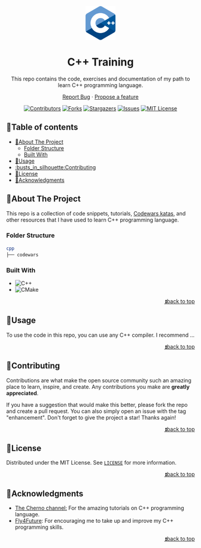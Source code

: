 <!--
MARKDOWN IMAGES & BADGES
* https://www.markdownguide.org/basic-syntax/#reference-style-links
* https://github.com/Ileriayo/markdown-badges

EMOJIS
* https://gist.github.com/rxaviers/7360908

Find and replace the following text with the name of the project:
	cpp
-->

<div align="center" id="readme-top">

<img src=".fig/cpp_logo.png" alt="Logo" width="80"/>

<!-- omit in toc -->
# C++ Training

This repo contains the code, exercises and documentation of my path to learn C++ programming language.

[Report Bug](https://github.com/cychitivav/cpp/issues) · [Propose a feature](https://github.com/cychitivav/cpp/pulls)


[![Contributors](https://img.shields.io/github/contributors/cychitivav/cpp.svg?style=for-the-badge)](https://github.com/cychitivav/cpp/graphs/contributors)
[![Forks](https://img.shields.io/github/forks/cychitivav/cpp.svg?style=for-the-badge)](https://github.com/cychitivav/cpp/network/members)
[![Stargazers](https://img.shields.io/github/stars/cychitivav/cpp.svg?style=for-the-badge)](https://github.com/cychitivav/cpp/stargazers)
[![Issues](https://img.shields.io/github/issues/cychitivav/cpp.svg?style=for-the-badge)](https://github.com/cychitivav/cpp/issues)
[![MIT License](https://img.shields.io/github/license/cychitivav/cpp.svg?style=for-the-badge)](https://github.com/cychitivav/cpp/blob/main/LICENSE)

</div>

<!-- TABLE OF CONTENTS -->
<!-- omit in toc -->
## :pencil:Table of contents

- [:pushpin:About The Project](#pushpinabout-the-project)
  - [Folder Structure](#folder-structure)
  - [Built With](#built-with)
- [:balloon:Usage](#balloonusage)
- [:busts\_in\_silhouette:Contributing](#busts_in_silhouettecontributing)
- [:key:License](#keylicense)
- [:tada:Acknowledgments](#tadaacknowledgments)

<!-- ABOUT THE PROJECT -->

## :pushpin:About The Project

This repo is a collection of code snippets, tutorials, [Codewars katas](https://www.codewars.com/), and other resources that I have used to learn C++ programming language.

### Folder Structure

```bash
cpp
├── codewars
```

<!-- BADGES
https://github.com/Ileriayo/markdown-badges -->

### Built With

-   ![C++](https://img.shields.io/badge/c++-%2300599C.svg?style=for-the-badge&logo=c%2B%2B&logoColor=white)
-   ![CMake](https://img.shields.io/badge/CMake-%23008FBA.svg?style=for-the-badge&logo=cmake&logoColor=white)

<div align="right">

[:arrow_double_up:back to top](#readme-top)

</div>

<!-- USAGE EXAMPLES -->

## :balloon:Usage

To use the code in this repo, you can use any C++ compiler. I recommend ...

<div align="right">

[:arrow_double_up:back to top](#readme-top)

</div>

<!-- CONTRIBUTING -->

## :busts_in_silhouette:Contributing

Contributions are what make the open source community such an amazing place to learn, inspire, and create. Any contributions you make are **greatly appreciated**.

If you have a suggestion that would make this better, please fork the repo and create a pull request. You can also simply open an issue with the tag "enhancement".
Don't forget to give the project a star! Thanks again!

<div align="right">

[:arrow_double_up:back to top](#readme-top)

</div>

<!-- LICENSE -->

## :key:License

Distributed under the MIT License. See [`LICENSE`](LICENSE) for more information.

<div align="right">

[:arrow_double_up:back to top](#readme-top)

</div>

<!-- ACKNOWLEDGMENTS -->

## :tada:Acknowledgments

-   [The Cherno channel:](https://www.youtube.com/@TheCherno) For the amazing tutorials on C++ programming language.
-   [Fly4Future](https://fly4future.com/): For encouraging me to take up and improve my C++ programming skills.

<div align="right">

[:arrow_double_up:back to top](#readme-top)

</div>

[^cite]: [Cite]()
